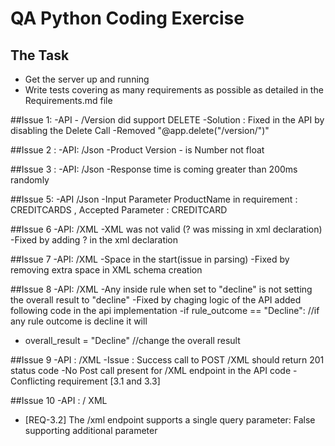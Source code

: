 # QA Python Coding Exercise

## The Task

- Get the server up and running
- Write tests covering as many requirements as possible as detailed in the Requirements.md file


##Issue 1: 
-API - /Version did support DELETE 
-Solution : Fixed in the API by disabling the Delete Call
-Removed "@app.delete("/version/")"


##Issue 2 : 
-API: /Json 
-Product Version - is Number not float

##Issue 3 : 
-API: /Json
-Response time is coming greater than 200ms randomly 

##Issue 5:
-API /Json
-Input Parameter ProductName in requirement : CREDITCARDS , Accepted Parameter : CREDITCARD


##Issue 6
-API: /XML
-XML was not valid (? was missing in xml declaration) 
-Fixed by adding ? in the xml declaration

##Issue 7
-API: /XML
-Space in the start(issue in parsing)
-Fixed by removing extra space in XML schema creation

##Issue 8 
-API: /XML
-Any inside rule when set to "decline" is not setting the overall result to "decline"
-Fixed by chaging logic of the API added following code in the api implementation
-if rule_outcome == "Decline": //if any rule outcome is decline it will
-    overall_result = "Decline" //change the overall result

##Issue 9 
-API : /XML
-Issue : Success call to POST /XML should return 201 status code 
-No Post call present for /XML endpoint in the API code -Conflicting requirement [3.1 and 3.3] 

##Issue 10
-API : / XML
- [REQ-3.2] The /xml endpoint supports a single query parameter: False supporting additional parameter 
